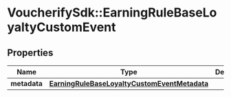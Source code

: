 # VoucherifySdk::EarningRuleBaseLoyaltyCustomEvent

## Properties

| Name | Type | Description | Notes |
| ---- | ---- | ----------- | ----- |
| **metadata** | [**EarningRuleBaseLoyaltyCustomEventMetadata**](EarningRuleBaseLoyaltyCustomEventMetadata.md) |  | [optional] |

